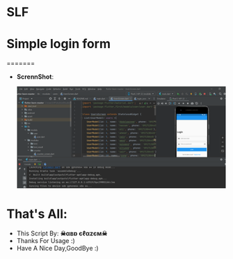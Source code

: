 # SLF
# Simple login form




=======

- **ScrennShot**:

     ![ScrennShot](https://github.com/abdalazeim/SLF/blob/main/55.PNG)


     



# That's All:
 - This Script By:  **☠αвɒ єℓαzєм☠**
 - Thanks For Usage :)
 - Have A Nice Day,GoodBye :)

